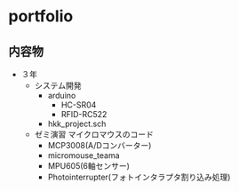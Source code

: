 # portfolio

## 内容物
* ３年
    * システム開発
        * arduino
            * HC-SR04
            * RFID-RC522
        * hkk_project.sch
    * ゼミ演習
    マイクロマウスのコード
        * MCP3008(A/Dコンバーター)
        * micromouse_teama
        * MPU605(6軸センサー)
        * Photointerrupter(フォトインタラプタ割り込み処理)
